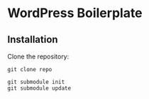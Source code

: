 WordPress Boilerplate
=====================


## Installation

Clone the repository:

    git clone repo

    git submodule init
    git submodule update
